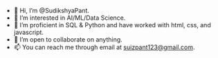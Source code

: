 - 👋 Hi, I’m @SudikshyaPant.
- 👀 I’m interested in AI/ML/Data Science.
- 🌱 I’m proficient in SQL & Python and have worked with html, css, and javascript.
- 💞️ I’m open to collaborate on anything.
- 📫 You can reach me through email at suizpant123@gmail.com.

<!---
SudikshyaPant/SudikshyaPant is a ✨ special ✨ repository because its `README.md` (this file) appears on your GitHub profile.
You can click the Preview link to take a look at your changes.
--->
